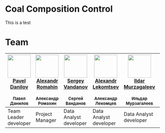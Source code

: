 # Coal Composition Control 
This is a test

# Team 

| [<img src="https://avatars.githubusercontent.com/u/46760758?v=4" width="75px;"/>](https://github.com/Pashtetickus)<br>[Pavel Danilov](https://github.com/Pashtetickus)</br><br><sub>Павел Данилов</sub></br> | [<img src="https://avatars.githubusercontent.com/u/43125377?v=4" width="75px;"/>](https://github.com/asromahin) <br>[Alexandr Romahin](https://github.com/asromahin)</br><br><sub>Александр Ромахин</sub></br> | [<img src="https://avatars.githubusercontent.com/u/41781097?v=4" width="75px;"/>](https://github.com/0x0000dead)<br>[Sergey Vandanov](https://github.com/0x0000dead)</br><br><sub>Сергей Ванданов</sub></br> | [<img src="https://avatars.githubusercontent.com/u/69035428?v=4" width="75px;"/>](https://github.com/JI411)<br>[Alexandr Lekomtsev](https://github.com/JI411)</br><br><sub>Александр Лекомцев</sub></br> | [<img src="https://avatars.githubusercontent.com/u/18001464?v=4" width="75px;"/>](https://github.com/IldarMurzagaleev)<br>[Ildar Murzagaleev](https://github.com/IldarMurzagaleev)</br><br><sub>Ильдар Мурзагалеев</sub></br> | [<img src="https://avatars.githubusercontent.com/u/26169258?v=4" width="75px;"/>](https://github.com/LRDPRDX)<br>[Bogdan Sikach](https://github.com/LRDPRDX)</br><br><sub>Богдан Сикач</sub></br> |
| ---   | --- | --- | --- | --- | --- |
| Team Leader <br>developer</br> | Project Manager | Data Analyst <br>developer</br>| Data Analyst <br>developer</br> | Data Analyst <br>developer</br> | Technical Writer |
